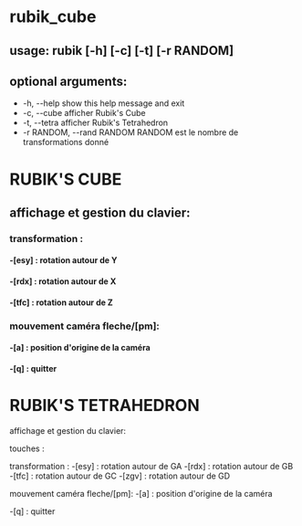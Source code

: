 # rubik_cube

## usage: rubik [-h] [-c] [-t] [-r RANDOM]

## optional arguments:
  - -h, --help                show this help message and exit
  - -c, --cube                afficher Rubik's Cube
  - -t, --tetra               afficher Rubik's Tetrahedron
  - -r RANDOM, --rand RANDOM  RANDOM est le nombre de transformations donné


#                     RUBIK'S CUBE           
                                
 ## affichage et gestion du clavier:

 ### transformation : 
 #### -[esy]   : rotation autour de Y 
 #### -[rdx]   : rotation autour de X 
 #### -[tfc]   : rotation autour de Z 

 ### mouvement caméra fleche/[pm]:
 #### -[a]     : position d'origine de la caméra

 #### -[q]     : quitter




#                     RUBIK'S TETRAHEDRON      
                                
 affichage et gestion du clavier:

 touches : 

 transformation : 
 -[esy]   : rotation autour de GA
 -[rdx]   : rotation autour de GB
 -[tfc]   : rotation autour de GC
 -[zgv]   : rotation autour de GD

 mouvement caméra fleche/[pm]:
 -[a]     : position d'origine de la caméra

 -[q]     : quitter


